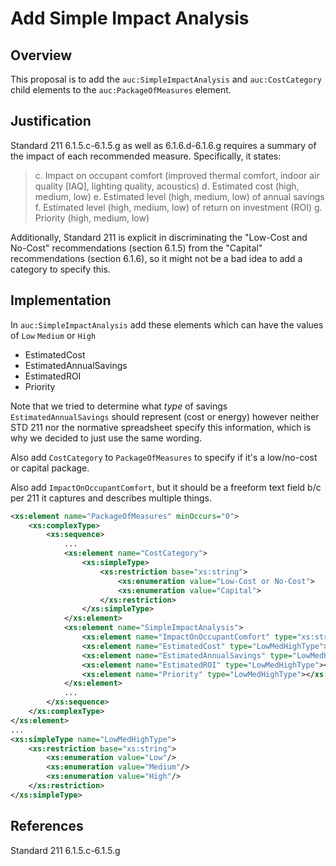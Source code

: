 # Add Simple Impact Analysis

## Overview

This proposal is to add the `auc:SimpleImpactAnalysis` and `auc:CostCategory` child elements to the `auc:PackageOfMeasures` element.

## Justification

Standard 211 6.1.5.c-6.1.5.g as well as 6.1.6.d-6.1.6.g requires a summary of the impact of each recommended measure. Specifically, it states:
> c. Impact on occupant comfort (improved thermal comfort, indoor air quality [IAQ], lighting quality, acoustics)
> d. Estimated cost (high, medium, low)
> e. Estimated level (high, medium, low) of annual savings
> f. Estimated level (high, medium, low) of return on investment (ROI)
> g. Priority (high, medium, low)

Additionally, Standard 211 is explicit in discriminating the "Low-Cost and No-Cost" recommendations (section 6.1.5) from the "Capital" recommendations (section 6.1.6), so it might not be a bad idea to add a category to specify this.

## Implementation

In `auc:SimpleImpactAnalysis` add these elements which can have the values of `Low` `Medium` or `High`
- EstimatedCost
- EstimatedAnnualSavings
- EstimatedROI
- Priority

Note that we tried to determine what _type_ of savings `EstimatedAnnualSavings` should represent (cost or energy) however neither STD 211 nor the normative spreadsheet specify this information, which is why we decided to just use the same wording.

Also add `CostCategory` to `PackageOfMeasures` to specify if it's a low/no-cost or capital package.

Also add `ImpactOnOccupantComfort`, but it should be a freeform text field b/c per 211 it captures and describes multiple things.

```xml
<xs:element name="PackageOfMeasures" minOccurs="0">
    <xs:complexType>
        <xs:sequence>
            ...
            <xs:element name="CostCategory">
                <xs:simpleType>
                    <xs:restriction base="xs:string">
                        <xs:enumeration value="Low-Cost or No-Cost">
                        <xs:enumeration value="Capital">
                    </xs:restriction>
                </xs:simpleType>
            </xs:element>
            <xs:element name="SimpleImpactAnalysis">
                <xs:element name="ImpactOnOccupantComfort" type="xs:string"></xs:element>
                <xs:element name="EstimatedCost" type="LowMedHighType"></xs:element>
                <xs:element name="EstimatedAnnualSavings" type="LowMedHighType"></xs:element>
                <xs:element name="EstimatedROI" type="LowMedHighType"></xs:element>
                <xs:element name="Priority" type="LowMedHighType"></xs:element>
            </xs:element>
            ...
        </xs:sequence>
    </xs:complexType>
</xs:element>
...
<xs:simpleType name="LowMedHighType">
    <xs:restriction base="xs:string">
        <xs:enumeration value="Low"/>
        <xs:enumeration value="Medium"/>
        <xs:enumeration value="High"/>
    </xs:restriction>
</xs:simpleType>
```

## References

Standard 211 6.1.5.c-6.1.5.g

